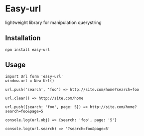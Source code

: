 Easy-url
=========

lightweight library for manipulation querystring

## Installation

    npm install easy-url

## Usage

    import Url form 'easy-url'
    window.url = New Url()

    url.push('search', 'foo') => http://site.com/home?search=foo

    url.clear() => http://site.com/home

    url.push({search: 'foo', page: 5}) => http://site.com/home?search=foo&page=5

    console.log(url.obj) => {search: 'foo', page: '5'}

    console.log(url.search) => '?search=foo&page=5'
